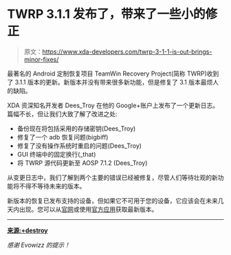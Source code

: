 # TWRP 3.1.1 发布了，带来了一些小的修正

> 原文：<https://www.xda-developers.com/twrp-3-1-1-is-out-brings-minor-fixes/>

最著名的 Android 定制恢复项目 TeamWin Recovery Project(简称 TWRP)收到了 3.1.1 版本的更新。新版本并没有带来很多新功能，但是修复了 3.1 版本最烦人的缺陷。

XDA 资深知名开发者 Dees_Troy 在他的 Google+账户上发布了一个更新日志。篇幅不长，但让我们大致了解了改进之处:

*   备份现在将包括采用的存储密钥(Dees_Troy)
*   修复了一个 adb 恢复问题(bigbiff)
*   修复了没有操作系统时重启的问题(Dees_Troy)
*   GUI 终端中的固定换行(_that)
*   将 TWRP 源代码更新至 AOSP 7.1.2 (Dees_Troy)

从变更日志中，我们了解到两个主要的错误已经被修复，尽管人们等待壮观的新功能将不得不等待未来的版本。

新版本的恢复已发布支持的设备，但如果它不可用于您的设备，它应该会在未来几天内出现。您可以从[官网](https://twrp.me/)或使用[官方应用](https://www.xda-developers.com/team-win-releases-their-first-official-twrp-app-in-the-play-store/)获取最新版本。

* * *

[**来源:+destroy**](https://plus.google.com/+DeesTroy/posts/eV8zu3Yp2XF)

*感谢 Evowizz 的提示！*